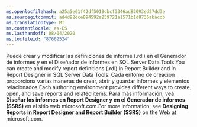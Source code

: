```yaml
---
ms.openlocfilehash: a25a5e61f42df5019dbcf3346ad82093ed27dd3e
ms.sourcegitcommit: ad4d92dce894592a259721a1571b1d8736abacdb
ms.translationtype: MT
ms.contentlocale: es-ES
ms.lasthandoff: 08/04/2020
ms.locfileid: "87662524"
---
```

<span data-ttu-id="8766b-101">Puede crear y modificar las definiciones de informe \(.rdl\) en el Generador de informes y en el Diseñador de informes en SQL Server Data Tools.</span><span class="sxs-lookup"><span data-stu-id="8766b-101">You can create and modify report definitions \(.rdl\) in Report Builder and in Report Designer in SQL Server Data Tools.</span></span> <span data-ttu-id="8766b-102">Cada entorno de creación proporciona varias maneras de crear, abrir y guardar informes y elementos relacionados.</span><span class="sxs-lookup"><span data-stu-id="8766b-102">Each authoring environment provides different ways to create, open, and save reports and related items.</span></span> <span data-ttu-id="8766b-103">Para más información, vea **Diseñar los informes en Report Designer y en el Generador de informes \(SSRS\)** en el sitio web microsoft.com.</span><span class="sxs-lookup"><span data-stu-id="8766b-103">For more information, see **Designing Reports in Report Designer and Report Builder \(SSRS\)** on the Web at microsoft.com.</span></span>

